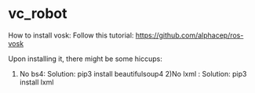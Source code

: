 # vc_robot

How to install vosk: Follow this tutorial: https://github.com/alphacep/ros-vosk

Upon installing it, there might be some hiccups:
1) No bs4: Solution: pip3 install beautifulsoup4
2)No lxml : Solution: pip3 install lxml

